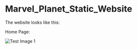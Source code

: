 # Marvel_Planet_Static_Website
The website looks like this:

Home Page:

![Test Image 1](Capture.PNG)
